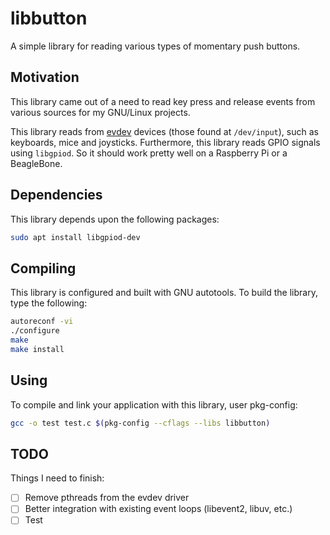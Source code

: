 # libbutton

A simple library for reading various types of momentary push buttons.

## Motivation

This library came out of a need to read key press and release events
from various sources for my GNU/Linux projects.

This library reads from [evdev](https://en.wikipedia.org/wiki/Evdev)
devices (those found at `/dev/input`), such as keyboards, mice and
joysticks.  Furthermore, this library reads GPIO signals using
`libgpiod`.  So it should work pretty well on a Raspberry Pi or a
BeagleBone.

## Dependencies

This library depends upon the following packages:

```bash
sudo apt install libgpiod-dev
```

## Compiling

This library is configured and built with GNU autotools. To build the
library, type the following:

```bash
autoreconf -vi
./configure
make
make install
```

## Using

To compile and link your application with this library, user
pkg-config:

```bash
gcc -o test test.c $(pkg-config --cflags --libs libbutton)
```

## TODO

Things I need to finish:

- [ ] Remove pthreads from the evdev driver
- [ ] Better integration with existing event loops (libevent2, libuv, etc.)
- [ ] Test
